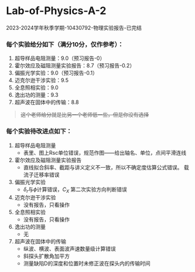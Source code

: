 # Lab-of-Physics-A-2

2023-2024学年秋季学期-10430792-物理实验报告-已完结

### **每个实验给分如下（满分10分，仅作参考）：**

1. 超导样品电阻测量：9.0（预习报告-0）
2. 霍尔效应及磁阻测量实验报告：8.7（预习报告-0.2）
3. 偏振光学实验：9.0（预习报告-0.1）
4. 迈克尔逊干涉实验：9.5
5. 全息照相实验：9.0
6. 逸出功的测量：9.3
7. 超声波在固体中的传输：8.8

> ~~这个老师给分就是比另一个老师低一些，但是你没有选择~~

### **每个实验待改进点如下：**

1. 超导样品电阻测量
   - 表里、图上Rsc单位错误，规范作图——给出轴名、单位，点间平滑连线
2. 霍尔效应及磁阻测量实验报告
   - 直线拟合斜率、截距与讲义定义不一致，所以不确定度估算公式错误。 载流子迁移率错误
3. 偏振光学实验
   - $\delta_r$与$\phi$计算错误，$C_X$ 第二次实验方向判断错误
4. 迈克尔逊干涉实验
   - 没有报告，只看操作
5. 全息照相实验
   - 没有报告，只看操作
6. 逸出功的测量
   - 无
7. 超声波在固体中的传输
   - 纵波、横波、表面波声速数量级计算错误
   - 斜探头扩散角加平方
   - 测量缺陷D的深度和位置时未修正波在探头内的传输时间